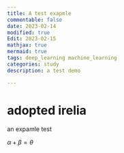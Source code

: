 ```yaml
---
title: A test exapmle
commentable: false
date: 2023-02-14
modified: true
Edit: 2023-02-15
mathjax: true
mermaid: true
tags: deep_learning machine_learning
categories: study
description: a test demo

---
```


# adopted irelia

an expamle test


$\alpha + \beta = \theta$
